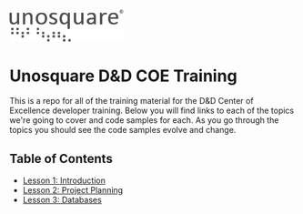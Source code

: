 <img src="images/unosquare_logo.svg" width=200 />

# Unosquare D&D COE Training

This is a repo for all of the training material for the D&D Center of Excellence developer training. Below you will find links to each of the topics we're going to cover and code samples for each. As you go through the topics you should see the code samples evolve and change.

## Table of Contents

- [Lesson 1: Introduction](https://github.com/richarddubay/coe-training/tree/main/lesson-1-introduction)
- [Lesson 2: Project Planning](https://github.com/richarddubay/coe-training/tree/main/lesson-2-project-planning)
- [Lesson 3: Databases](https://github.com/richarddubay/coe-training/tree/main/lesson-3-databases)
